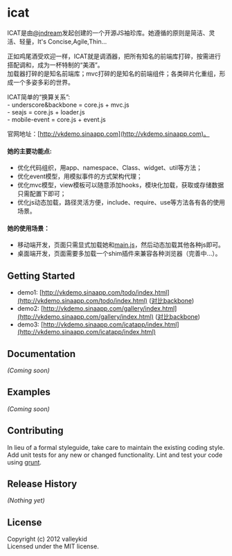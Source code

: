 # icat

ICAT是由[@jndream](http://weibo.com/jndream)发起创建的一个开源JS袖珍库。她遵循的原则是简洁、灵活、轻量，It's Concise,Agile,Thin...

正如鸡尾酒受欢迎一样，ICAT就是调酒器，把所有知名的前端库打碎，按需进行搭配调和，成为一杯特制的“美酒”。<br>
加载器打碎的是知名前端库；mvc打碎的是知名的前端组件；各类碎片化重组，形成一个多姿多彩的世界。

ICAT简单的“换算关系”:<br>
\- underscore&backbone = core.js + mvc.js<br>
\- seajs = core.js + loader.js<br>
\- mobile-event = core.js + event.js<br>

官网地址：[http://vkdemo.sinaapp.com](http://vkdemo.sinaapp.com)。

#### 她的主要功能点:
- 优化代码组织，用app、namespace、Class、widget、util等方法；
- 优化event模型，用模拟事件的方式架构代理；
- 优化mvc模型，view模板可以随意添加hooks，模块化加载，获取或存储数据只需配置下即可；
- 优化js动态加载，路径灵活方便，include、require、use等方法各有各的使用场景。

#### 她的使用场景：
- 移动端开发，页面只需显式加载她和[main.js](https://github.com/valleykid/icat/blob/master/examples/gallery/js/main.source.js)，然后动态加载其他各种js即可。
- 桌面端开发，页面需要多加载一个shim插件来兼容各种浏览器（完善中...）。

## Getting Started
- demo1: [http://vkdemo.sinaapp.com/todo/index.html](http://vkdemo.sinaapp.com/todo/index.html) ([对比backbone](http://backbonejs.org/examples/todos/index.html))
- demo2: [http://vkdemo.sinaapp.com/gallery/index.html](http://vkdemo.sinaapp.com/gallery/index.html) ([对比backbone](http://addyosmani.com/resources/backbonegallery/index.php))
- demo3: [http://vkdemo.sinaapp.com/icatapp/index.html](http://vkdemo.sinaapp.com/icatapp/index.html)

## Documentation
_(Coming soon)_

## Examples
_(Coming soon)_

## Contributing
In lieu of a formal styleguide, take care to maintain the existing coding style. Add unit tests for any new or changed functionality. Lint and test your code using [grunt](https://github.com/gruntjs/grunt).

## Release History
_(Nothing yet)_

## License
Copyright (c) 2012 valleykid  
Licensed under the MIT license.
